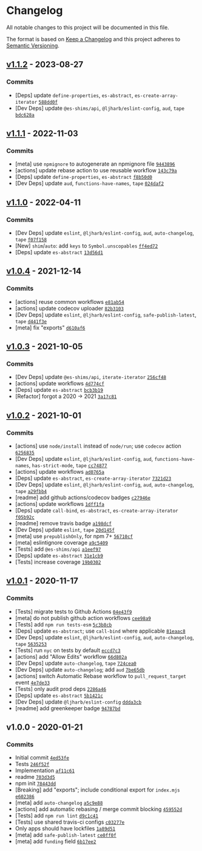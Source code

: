 # Changelog

All notable changes to this project will be documented in this file.

The format is based on [Keep a Changelog](https://keepachangelog.com/en/1.0.0/)
and this project adheres to [Semantic Versioning](https://semver.org/spec/v2.0.0.html).

## [v1.1.2](https://github.com/es-shims/Array.prototype.keys/compare/v1.1.1...v1.1.2) - 2023-08-27

### Commits

- [Deps] update `define-properties`, `es-abstract`, `es-create-array-iterator` [`588dd0f`](https://github.com/es-shims/Array.prototype.keys/commit/588dd0f27c37862188f657be201777cda85396c3)
- [Dev Deps] update `@es-shims/api`, `@ljharb/eslint-config`, `aud`, `tape` [`bdc628a`](https://github.com/es-shims/Array.prototype.keys/commit/bdc628a62151498f515c7d09569db51ad91611da)

## [v1.1.1](https://github.com/es-shims/Array.prototype.keys/compare/v1.1.0...v1.1.1) - 2022-11-03

### Commits

- [meta] use `npmignore` to autogenerate an npmignore file [`9443896`](https://github.com/es-shims/Array.prototype.keys/commit/9443896719447d6e9f1c10a9d9e7478be0b7f0ce)
- [actions] update rebase action to use reusable workflow [`143c79a`](https://github.com/es-shims/Array.prototype.keys/commit/143c79a23f3a09badd8a051d46c83f30874c7f61)
- [Deps] update `define-properties`, `es-abstract` [`f8b50d0`](https://github.com/es-shims/Array.prototype.keys/commit/f8b50d04c1e7c287d33302de8d148c976ce874fc)
- [Dev Deps] update `aud`, `functions-have-names`, `tape` [`024daf2`](https://github.com/es-shims/Array.prototype.keys/commit/024daf2835752f8d89f4258ba021152c9c8bfbb3)

## [v1.1.0](https://github.com/es-shims/Array.prototype.keys/compare/v1.0.4...v1.1.0) - 2022-04-11

### Commits

- [Dev Deps] update `eslint`, `@ljharb/eslint-config`, `aud`, `auto-changelog`, `tape` [`f07f158`](https://github.com/es-shims/Array.prototype.keys/commit/f07f158c3048d809f63787633985090e3d073032)
- [New] `shim`/`auto`: add `keys` to `Symbol.unscopables` [`ff4ed72`](https://github.com/es-shims/Array.prototype.keys/commit/ff4ed72d47f2b9170e0d92969e53f82bd251d83b)
- [Deps] update `es-abstract` [`13d56d1`](https://github.com/es-shims/Array.prototype.keys/commit/13d56d1dea124c6d9fdec8ae136c9b675d75bd7e)

## [v1.0.4](https://github.com/es-shims/Array.prototype.keys/compare/v1.0.3...v1.0.4) - 2021-12-14

### Commits

- [actions] reuse common workflows [`e81ab54`](https://github.com/es-shims/Array.prototype.keys/commit/e81ab547a4c3db1859efc1992f39a65f7ed973f6)
- [actions] update codecov uploader [`82b3103`](https://github.com/es-shims/Array.prototype.keys/commit/82b310387b5b68837141e5b7a10947a8dbeb14f9)
- [Dev Deps] update `eslint`, `@ljharb/eslint-config`, `safe-publish-latest`, `tape` [`d441f3e`](https://github.com/es-shims/Array.prototype.keys/commit/d441f3e5cc9674cc8af64373e99c3741531a5146)
- [meta] fix "exports" [`d610af6`](https://github.com/es-shims/Array.prototype.keys/commit/d610af601934d00df02b8a74f7fc5c71ea5cb8df)

## [v1.0.3](https://github.com/es-shims/Array.prototype.keys/compare/v1.0.2...v1.0.3) - 2021-10-05

### Commits

- [Dev Deps] update `@es-shims/api`, `iterate-iterator` [`256cf48`](https://github.com/es-shims/Array.prototype.keys/commit/256cf483835a85e09d1226d283e8428041de220e)
- [actions] update workflows [`4d774cf`](https://github.com/es-shims/Array.prototype.keys/commit/4d774cfedc2cf8ff6b61edecc25b9fa3b27204b6)
- [Deps] update `es-abstract` [`bcb3b19`](https://github.com/es-shims/Array.prototype.keys/commit/bcb3b1996730189831792f00349636154747367f)
- [Refactor] forgot a 2020 -&gt; 2021 [`3a17c81`](https://github.com/es-shims/Array.prototype.keys/commit/3a17c8133aa8ec28550d6294221e1f03747b228b)

## [v1.0.2](https://github.com/es-shims/Array.prototype.keys/compare/v1.0.1...v1.0.2) - 2021-10-01

### Commits

- [actions] use `node/install` instead of `node/run`; use `codecov` action [`6256835`](https://github.com/es-shims/Array.prototype.keys/commit/625683503d84a7f7d038dccc5832089986c0d033)
- [Dev Deps] update `eslint`, `@ljharb/eslint-config`, `aud`, `functions-have-names`, `has-strict-mode`, `tape` [`cc74877`](https://github.com/es-shims/Array.prototype.keys/commit/cc74877edc242817294dd17b67b6fa6933bb8a28)
- [actions] update workflows [`ad0765a`](https://github.com/es-shims/Array.prototype.keys/commit/ad0765ae8a942977efdec53ef4e44dc13a0b1acb)
- [Deps] update `es-abstract`, `es-create-array-iterator` [`7321d23`](https://github.com/es-shims/Array.prototype.keys/commit/7321d231139ead59989012700d4547f1baec9d09)
- [Dev Deps] update `eslint`, `@ljharb/eslint-config`, `aud`, `auto-changelog`, `tape` [`a29fbb4`](https://github.com/es-shims/Array.prototype.keys/commit/a29fbb471ad4e39e776348b27f7f8c910e4d30a3)
- [readme] add github actions/codecov badges [`c27946e`](https://github.com/es-shims/Array.prototype.keys/commit/c27946e03ae4a9657229e0c7a14a7c913b6103c5)
- [actions] update workflows [`1dff1fa`](https://github.com/es-shims/Array.prototype.keys/commit/1dff1fa6fd37682f76734b38d17881516e47fe21)
- [Deps] update `call-bind`, `es-abstract`, `es-create-array-iterator` [`f05b92c`](https://github.com/es-shims/Array.prototype.keys/commit/f05b92c1113415df72481091f1aca78c08c2c440)
- [readme] remove travis badge [`a198dcf`](https://github.com/es-shims/Array.prototype.keys/commit/a198dcf6351ad92d82b62b23d218788cff5f783e)
- [Dev Deps] update `eslint`, `tape` [`20d145f`](https://github.com/es-shims/Array.prototype.keys/commit/20d145f2075d2122ddf9bce30f94ea4f1da31535)
- [meta] use `prepublishOnly`, for npm 7+ [`56710cf`](https://github.com/es-shims/Array.prototype.keys/commit/56710cf55ef6aece5b4b836086898e3b9a6df97e)
- [meta] eslintignore coverage [`a9c5409`](https://github.com/es-shims/Array.prototype.keys/commit/a9c5409d5100c8288b62a19031737e04b4b61745)
- [Tests] add `@es-shims/api` [`a1eef97`](https://github.com/es-shims/Array.prototype.keys/commit/a1eef97a03d3b1c18f75d07efe5d802951188b7e)
- [Deps] update `es-abstract` [`31e1cb9`](https://github.com/es-shims/Array.prototype.keys/commit/31e1cb9997765c801c5c0fdd57038d9e264121b2)
- [Tests] increase coverage [`19b0302`](https://github.com/es-shims/Array.prototype.keys/commit/19b0302a56b9b56d3c8950c060dd2d632fd115f7)

## [v1.0.1](https://github.com/es-shims/Array.prototype.keys/compare/v1.0.0...v1.0.1) - 2020-11-17

### Commits

- [Tests] migrate tests to Github Actions [`04e43f9`](https://github.com/es-shims/Array.prototype.keys/commit/04e43f9d172337ee2fac4f877e860cc9cb9b9936)
- [meta] do not publish github action workflows [`cee98a9`](https://github.com/es-shims/Array.prototype.keys/commit/cee98a9f099a3861745fc286935483696ce33e98)
- [Tests] add `npm run tests-esm` [`5c3b8cb`](https://github.com/es-shims/Array.prototype.keys/commit/5c3b8cbafd9ca9b4e914783bf6a0cbfca879b314)
- [Deps] update `es-abstract`; use `call-bind` where applicable [`81eaac8`](https://github.com/es-shims/Array.prototype.keys/commit/81eaac85e0cee4dda84cf6de9d8f599b82eb2d4a)
- [Dev Deps] update `eslint`, `@ljharb/eslint-config`, `aud`, `auto-changelog`, `tape` [`5635253`](https://github.com/es-shims/Array.prototype.keys/commit/563525361b28c74f7fc62190e0054db6d69a3936)
- [Tests] run `nyc` on tests by default [`eccd7c3`](https://github.com/es-shims/Array.prototype.keys/commit/eccd7c36bbd71e58d00bb36d8035d4dd1ea649c1)
- [actions] add "Allow Edits" workflow [`66d802a`](https://github.com/es-shims/Array.prototype.keys/commit/66d802a99fbf38fcb1ba1a0e0e46ddb382a8280c)
- [Dev Deps] update `auto-changelog`, `tape` [`724cea0`](https://github.com/es-shims/Array.prototype.keys/commit/724cea035d6aa23950841fe519cb08ea29e95586)
- [Dev Deps] update `auto-changelog`; add `aud` [`7be65db`](https://github.com/es-shims/Array.prototype.keys/commit/7be65dbf7c77f02558c49068178a582d663a62e4)
- [actions] switch Automatic Rebase workflow to `pull_request_target` event [`4e7de33`](https://github.com/es-shims/Array.prototype.keys/commit/4e7de33eaefd88aa91564715263df0126edcdf35)
- [Tests] only audit prod deps [`2286a46`](https://github.com/es-shims/Array.prototype.keys/commit/2286a46d5e6fba38a9ad971dbd14fe073c1ce0d6)
- [Deps] update `es-abstract` [`5b1421c`](https://github.com/es-shims/Array.prototype.keys/commit/5b1421c26dc32c00e04a60ffc3c8dacd3618e34f)
- [Dev Deps] update `@ljharb/eslint-config` [`ddda3cb`](https://github.com/es-shims/Array.prototype.keys/commit/ddda3cb466af2ddc028eb163bfe62c4a6b842442)
- [readme] add greenkeeper badge [`94787bd`](https://github.com/es-shims/Array.prototype.keys/commit/94787bd405da5d17f6058d6dfa36076874332f67)

## v1.0.0 - 2020-01-21

### Commits

- Initial commit [`4ed53fe`](https://github.com/es-shims/Array.prototype.keys/commit/4ed53fef9e4147b87fab7887f643070935cd7633)
- Tests [`246f52f`](https://github.com/es-shims/Array.prototype.keys/commit/246f52fbd095088373a983e97bec975e649f4e5b)
- Implementation [`af11c61`](https://github.com/es-shims/Array.prototype.keys/commit/af11c6143a1dca8c27a261c9a9c9e142dba8a9e6)
- readme [`703d3d5`](https://github.com/es-shims/Array.prototype.keys/commit/703d3d553c75583a139433ead952d4c1aeccbb01)
- npm init [`78443dd`](https://github.com/es-shims/Array.prototype.keys/commit/78443ddede7da0f3e483d140b3f736ee7c366ccc)
- [Breaking] add "exports"; include conditional export for `index.mjs` [`e602386`](https://github.com/es-shims/Array.prototype.keys/commit/e60238640e79d0aa3e5b2ef2758d4a74fc28facf)
- [meta] add `auto-changelog` [`a5c9e88`](https://github.com/es-shims/Array.prototype.keys/commit/a5c9e880f266a7d12d96ec7204219c14843f0570)
- [actions] add automatic rebasing / merge commit blocking [`459552d`](https://github.com/es-shims/Array.prototype.keys/commit/459552d1f69fe6556f7ae3222d75cd9b368ed0cf)
- [Tests] add `npm run lint` [`d9c1c41`](https://github.com/es-shims/Array.prototype.keys/commit/d9c1c41e2949453f4a8a60aa7f4aed4d776b3d3f)
- [Tests] use shared travis-ci configs [`c03277e`](https://github.com/es-shims/Array.prototype.keys/commit/c03277ec9fc2766e458f4bfe031a3876924bd52a)
- Only apps should have lockfiles [`1a89d51`](https://github.com/es-shims/Array.prototype.keys/commit/1a89d519dfc5b3e60019404e7c3cbc60e73f28f3)
- [meta] add `safe-publish-latest` [`ce0ff0f`](https://github.com/es-shims/Array.prototype.keys/commit/ce0ff0fd7bb25cd8a22daec8d646985a7ce1ec79)
- [meta] add `funding` field [`6b17ee2`](https://github.com/es-shims/Array.prototype.keys/commit/6b17ee21ae47e89dff338674ccde8bba434980c2)
